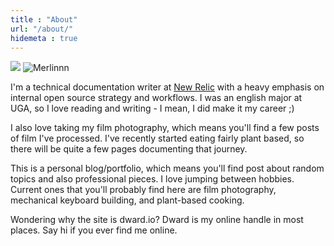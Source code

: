 ```yaml
---
title : "About"
url: "/about/"
hidemeta : true
---
```


<img src="/merlin.png"/>

<img src="merlin.png" alt="Merlinnn">

I'm a technical documentation writer at [New Relic](docs.newrelic.com) with a heavy emphasis on internal open source strategy and workflows. I was an english major at UGA, so I love reading and writing - I mean, I did make it my career ;)

I also love taking my film photography, which means you'll find a few posts of film I've processed. I've recently started eating fairly plant based, so there will be quite a few pages documenting that journey.

This is a personal blog/portfolio, which means you'll find post about random topics and also professional pieces. I love jumping between hobbies. Current ones that you'll probably find here are film photography, mechanical keyboard building, and plant-based cooking.

Wondering why the site is dward.io? Dward is my online handle in most places. Say hi if you ever find me online.


